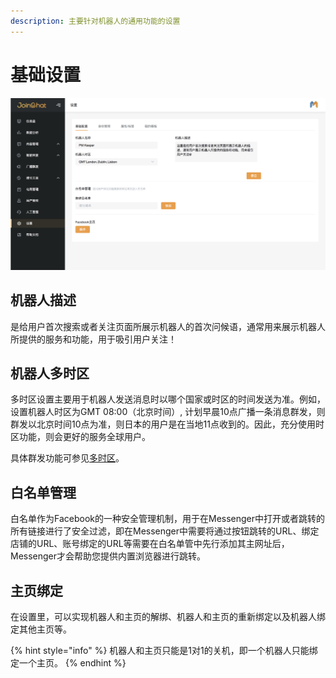 ```yaml
---
description: 主要针对机器人的通用功能的设置
---
```


# 基础设置

![&#x8BBE;&#x7F6E;&#x754C;&#x9762;](../../.gitbook/assets/image%20%2889%29.png)

## 机器人描述

是给用户首次搜索或者关注页面所展示机器人的首次问候语，通常用来展示机器人所提供的服务和功能，用于吸引用户关注！

## 机器人多时区

多时区设置主要用于机器人发送消息时以哪个国家或时区的时间发送为准。例如，设置机器人时区为GMT 08:00（北京时间）, 计划早晨10点广播一条消息群发，则群发以北京时间10点为准，则日本的用户是在当地11点收到的。因此，充分使用时区功能，则会更好的服务全球用户。

具体群发功能可参见[多时区](../guang-bo-qun-fa.md#duo-shi-qu)。

## 白名单管理

白名单作为Facebook的一种安全管理机制，用于在Messenger中打开或者跳转的所有链接进行了安全过滤，即在Messenger中需要将通过按钮跳转的URL、绑定店铺的URL、账号绑定的URL等需要在白名单管中先行添加其主网址后，Messenger才会帮助您提供内置浏览器进行跳转。

## 主页绑定

在设置里，可以实现机器人和主页的解绑、机器人和主页的重新绑定以及机器人绑定其他主页等。

{% hint style="info" %}
机器人和主页只能是1对1的关机，即一个机器人只能绑定一个主页。
{% endhint %}





